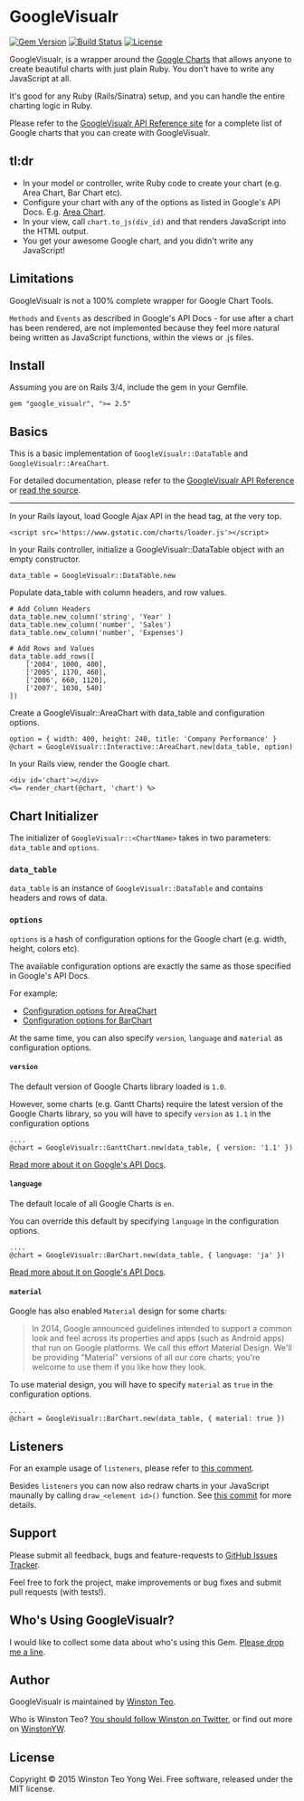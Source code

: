 # GoogleVisualr

[![Gem Version](http://img.shields.io/gem/v/google_visualr.svg?style=flat-square)](https://rubygems.org/gems/google_visualr)
[![Build Status](http://img.shields.io/travis/winston/google_visualr.svg?style=flat-square)](https://travis-ci.org/winston/google_visualr)
[![License](http://img.shields.io/:license-mit-blue.svg?style=flat-square)](https://github.com/winston/google_visualr/blob/master/MIT-LICENSE)

GoogleVisualr, is a wrapper around the [Google Charts](https://developers.google.com/chart/) that allows anyone to create beautiful charts with just plain Ruby. You don't have to write any JavaScript at all.

It's good for any Ruby (Rails/Sinatra) setup, and you can handle the entire charting logic in Ruby.

Please refer to the [GoogleVisualr API Reference site](http://googlevisualr.herokuapp.com/) for a complete list of Google charts that you can create with GoogleVisualr.

## tl:dr

* In your model or controller, write Ruby code to create your chart (e.g. Area Chart, Bar Chart etc).
* Configure your chart with any of the options as listed in Google's API Docs. E.g. [Area Chart](http://code.google.com/apis/chart/interactive/docs/gallery/areachart.html#Configuration_Options).
* In your view, call `chart.to_js(div_id)` and that renders JavaScript into the HTML output.
* You get your awesome Google chart, and you didn't write any JavaScript!

## Limitations

GoogleVisualr is not a 100% complete wrapper for Google Chart Tools.

`Methods` and `Events` as described in Google's API Docs - for use after a chart has been rendered, 
are not implemented because they feel more natural being written as JavaScript functions, within the views or .js files.

## Install

Assuming you are on Rails 3/4, include the gem in your Gemfile.

    gem "google_visualr", ">= 2.5"

## Basics

This is a basic implementation of `GoogleVisualr::DataTable` and `GoogleVisualr::AreaChart`.

For detailed documentation, please refer to the [GoogleVisualr API Reference](http://googlevisualr.herokuapp.com/) or [read the source](https://github.com/winston/google_visualr_app).

---

In your Rails layout, load Google Ajax API in the head tag, at the very top.

    <script src='https://www.gstatic.com/charts/loader.js'></script>

In your Rails controller, initialize a GoogleVisualr::DataTable object with an empty constructor.

    data_table = GoogleVisualr::DataTable.new

Populate data_table with column headers, and row values.

	# Add Column Headers
	data_table.new_column('string', 'Year' )
	data_table.new_column('number', 'Sales')
	data_table.new_column('number', 'Expenses')

	# Add Rows and Values
	data_table.add_rows([
		['2004', 1000, 400],
		['2005', 1170, 460],
		['2006', 660, 1120],
		['2007', 1030, 540]
	])

Create a GoogleVisualr::AreaChart with data_table and configuration options.

	option = { width: 400, height: 240, title: 'Company Performance' }
	@chart = GoogleVisualr::Interactive::AreaChart.new(data_table, option)

In your Rails view, render the Google chart.

	<div id='chart'></div>
	<%= render_chart(@chart, 'chart') %>

## Chart Initializer

The initializer of `GoogleVisualr::<ChartName>` takes in two parameters: `data_table` and `options`.

### `data_table` 

`data_table` is an instance of `GoogleVisualr::DataTable` and contains headers and rows of data.

### `options`

`options` is a hash of configuration options for the Google chart (e.g. width, height, colors etc). 

The available configuration options are exactly the same as those specified in Google's API Docs.

For example: 
- [Configuration options for AreaChart](https://developers.google.com/chart/interactive/docs/gallery/areachart#configuration-options)
- [Configuration options for BarChart](https://developers.google.com/chart/interactive/docs/gallery/barchart#configuration-options)
 
At the same time, you can also specify `version`, `language` and `material` as configuration options.

#### `version`

The default version of Google Charts library loaded is `1.0`. 

However, some charts (e.g. Gantt Charts) require the latest version of the Google Charts library,
so you will have to specify `version` as `1.1` in the configuration options 

```
....
@chart = GoogleVisualr::GanttChart.new(data_table, { version: '1.1' })
```

[Read more about it on Google's API Docs](https://developers.google.com/chart/interactive/docs/basic_load_libs).

#### `language` 

The default locale of all Google Charts is `en`.
 
You can override this default by specifying `language` in the configuration options.

```
....
@chart = GoogleVisualr::BarChart.new(data_table, { language: 'ja' })
```

[Read more about it on Google's API Docs](https://developers.google.com/chart/interactive/docs/library_loading_enhancements#loadwithlocale).

#### `material`

Google has also enabled `Material` design for some charts:

> In 2014, Google announced guidelines intended to support a common look and feel across its properties and apps (such as Android apps) that run on Google platforms. We call this effort Material Design. We'll be providing "Material" versions of all our core charts; you're welcome to use them if you like how they look.

To use material design, you will have to specify `material` as `true` 
in the configuration options.

```
....
@chart = GoogleVisualr::BarChart.new(data_table, { material: true })
```

## Listeners

For an example usage of `listeners`, please refer to [this comment](https://github.com/winston/google_visualr/issues/36#issuecomment-9880256).

Besides `listeners` you can now also redraw charts in your JavaScript maunally by calling `draw_<element id>()` function. See [this commit](https://github.com/winston/google_visualr/commit/e5554886bd83f56dd31bbc543fdcf1e24523776a) for more details.

## Support

Please submit all feedback, bugs and feature-requests to [GitHub Issues Tracker](http://github.com/winston/google_visualr/issues).

Feel free to fork the project, make improvements or bug fixes and submit pull requests (with tests!).

## Who's Using GoogleVisualr?

I would like to collect some data about who's using this Gem. [Please drop me a line](mailto:winstonyw+googlevisualr@gmail.com).

## Author

GoogleVisualr is maintained by [Winston Teo](mailto:winstonyw+googlevisualr@gmail.com).

Who is Winston Teo? [You should follow Winston on Twitter](http://www.twitter.com/winstonyw), or find out more on [WinstonYW](http://www.winstonyw.com).

## License

Copyright © 2015 Winston Teo Yong Wei. Free software, released under the MIT license.
